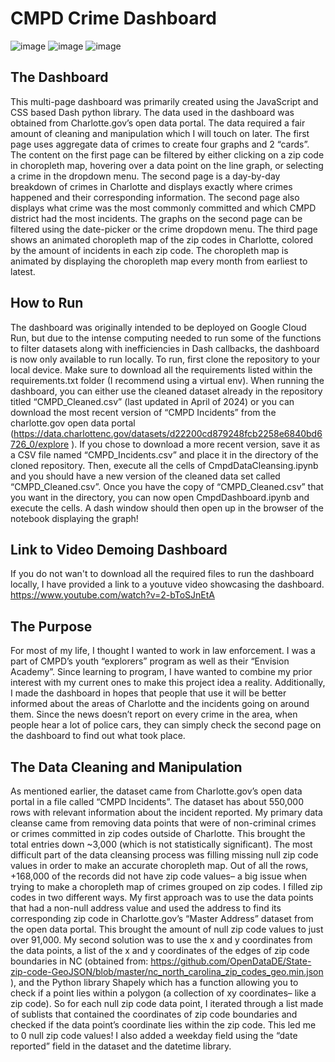 # CMPD Crime Dashboard

![image](https://github.com/user-attachments/assets/874ea665-026d-49f4-8bd8-a986e88a9c9f)
![image](https://github.com/user-attachments/assets/ab46af7c-a1c3-4fef-904f-5089998d2455)
![image](https://github.com/user-attachments/assets/ed2a7393-43d8-4fd0-a117-c04c4ef47327)




## The Dashboard

This multi-page dashboard was primarily created using the JavaScript and CSS based Dash python library. The data used in the dashboard was obtained from Charlotte.gov’s open data portal. The data required a fair amount of cleaning and manipulation which I will touch on later. The first page uses aggregate data of crimes to create four graphs and 2 “cards”. The content on the first page can be filtered by either clicking on a zip code in choropleth map, hovering over a data point on the line graph, or selecting a crime in the dropdown menu. The second page is a day-by-day breakdown of crimes in Charlotte and displays exactly where crimes happened and their corresponding information. The second page also displays what crime was the most commonly committed and which CMPD district had the most incidents. The graphs on the second page can be filtered using the date-picker or the crime dropdown menu. The third page shows an animated choropleth map of the zip codes in Charlotte, colored by the amount of incidents in each zip code. The choropleth map is animated by displaying the choropleth map every month from earliest to latest.


## How to Run 

The dashboard was originally intended to be deployed on Google Cloud Run, but due to the intense computing needed to run some of the functions to filter datasets along with inefficiencies in Dash callbacks, the dashboard is now only available to run locally. To run, first clone the repository to your local device. Make sure to download all the requirements listed within the requirements.txt folder (I recommend using a virtual env). When running the dashboard, you can either use the cleaned dataset already in the repository titled “CMPD_Cleaned.csv” (last updated in April of 2024) or you can download the most recent version of “CMPD Incidents” from the charlotte.gov open data portal (https://data.charlottenc.gov/datasets/d22200cd879248fcb2258e6840bd6726_0/explore ). If you chose to download a more recent version, save it as a CSV file named “CMPD_Incidents.csv” and place it in the directory of the cloned repository. Then, execute all the cells of CmpdDataCleansing.ipynb and you should have a new version of the cleaned data set called “CMPD_Cleaned.csv”. Once you have the copy of “CMPD_Cleaned.csv” that you want in the directory, you can now open CmpdDashboard.ipynb and execute the cells. A dash window should then open up in the browser of the notebook displaying the graph!

## Link to Video Demoing Dashboard

If you do not wan't to download all the required files to run the dashboard locally, I have provided a link to a youtuve video showcasing the dashboard. https://www.youtube.com/watch?v=2-bToSJnEtA

## The Purpose

For most of my life, I thought I wanted to work in law enforcement. I was a part of CMPD’s youth “explorers” program as well as their “Envision Academy”. Since learning to program, I have wanted to combine my prior interest with my current ones to make this project idea a reality. Additionally, I made the dashboard in hopes that people that use it will be better informed about the areas of Charlotte and the incidents going on around them. Since the news doesn’t report on every crime in the area, when people hear a lot of police cars, they can simply check the second page on the dashboard to find out what took place.

## The Data Cleaning and Manipulation

As mentioned earlier, the dataset came from Charlotte.gov’s open data portal in a file called “CMPD Incidents”. The dataset has about 550,000 rows with relevant information about the incident reported. My primary data cleanse came from removing data points that were of non-criminal crimes or crimes committed in zip codes outside of Charlotte. This brought the total entries down ~3,000 (which is not statistically significant). The most difficult part of the data cleansing process was filling missing null zip code values in order to make an accurate choropleth map. Out of all the rows, +168,000 of the records did not have zip code values– a big issue when trying to make a choropleth map of crimes grouped on zip codes. I filled zip codes in two different ways. My first approach was to use the data points that had a non-null address value and used the address to find its corresponding zip code in Charlotte.gov’s “Master Address” dataset from the open data portal. This brought the amount of null zip code values to just over 91,000. My second solution was to use the x and y coordinates from the data points, a list of the x and y coordinates of the edges of zip code boundaries in NC (obtained from: https://github.com/OpenDataDE/State-zip-code-GeoJSON/blob/master/nc_north_carolina_zip_codes_geo.min.json ), and the Python library Shapely which has a function allowing you to check if a point lies within a polygon (a collection of xy coordinates– like a zip code). So for each null zip code data point, I iterated through a list made of sublists that contained the coordinates of zip code boundaries and checked if the data point’s coordinate lies within the zip code. This led me to 0 null zip code values! I also added a weekday field using the “date reported” field in the dataset and the datetime library. 

